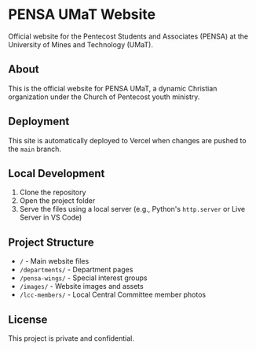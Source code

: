 # PENSA UMaT Website

Official website for the Pentecost Students and Associates (PENSA) at the University of Mines and Technology (UMaT).

## About

This is the official website for PENSA UMaT, a dynamic Christian organization under the Church of Pentecost youth ministry.

## Deployment

This site is automatically deployed to Vercel when changes are pushed to the `main` branch.

## Local Development

1. Clone the repository
2. Open the project folder
3. Serve the files using a local server (e.g., Python's `http.server` or Live Server in VS Code)

## Project Structure

- `/` - Main website files
- `/departments/` - Department pages
- `/pensa-wings/` - Special interest groups
- `/images/` - Website images and assets
- `/lcc-members/` - Local Central Committee member photos

## License

This project is private and confidential.
